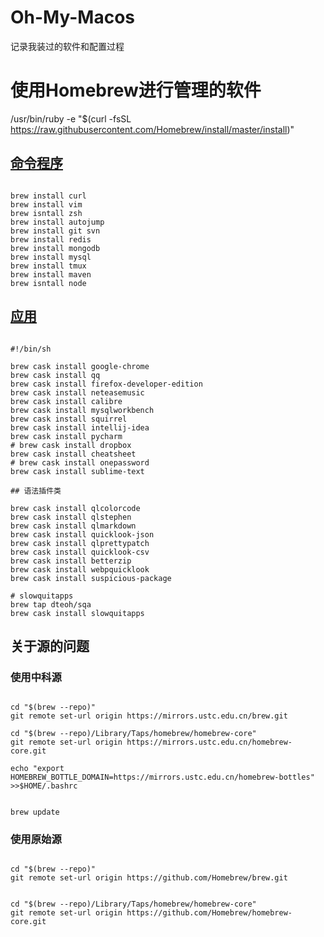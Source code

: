 # Oh-My-Macos
记录我装过的软件和配置过程

# 使用Homebrew进行管理的软件

/usr/bin/ruby -e "$(curl -fsSL https://raw.githubusercontent.com/Homebrew/install/master/install)"


## [命令程序](brew_install.sh)

```

brew install curl 
brew install vim
brew isntall zsh
brew install autojump
brew install git svn
brew install redis
brew install mongodb
brew install mysql
brew install tmux
brew install maven
brew isntall node
```


## [应用](brew/brew_cask_install.sh)

```

#!/bin/sh

brew cask install google-chrome 
brew cask install qq 
brew cask install firefox-developer-edition 
brew cask install neteasemusic
brew cask install calibre
brew cask install mysqlworkbench
brew cask install squirrel
brew cask install intellij-idea
brew cask install pycharm
# brew cask install dropbox
brew cask install cheatsheet
# brew cask install onepassword
brew cask install sublime-text

## 语法插件类

brew cask install qlcolorcode
brew cask install qlstephen
brew cask install qlmarkdown
brew cask install quicklook-json
brew cask install qlprettypatch
brew cask install quicklook-csv
brew cask install betterzip
brew cask install webpquicklook
brew cask install suspicious-package

# slowquitapps
brew tap dteoh/sqa
brew cask install slowquitapps
```

## 关于源的问题

### 使用中科源

```

cd "$(brew --repo)" 
git remote set-url origin https://mirrors.ustc.edu.cn/brew.git 

cd "$(brew --repo)/Library/Taps/homebrew/homebrew-core" 
git remote set-url origin https://mirrors.ustc.edu.cn/homebrew-core.git 

echo "export HOMEBREW_BOTTLE_DOMAIN=https://mirrors.ustc.edu.cn/homebrew-bottles" >>$HOME/.bashrc


brew update 
```

### 使用原始源
```

cd "$(brew --repo)" 
git remote set-url origin https://github.com/Homebrew/brew.git


cd "$(brew --repo)/Library/Taps/homebrew/homebrew-core" 
git remote set-url origin https://github.com/Homebrew/homebrew-core.git 
```

 
